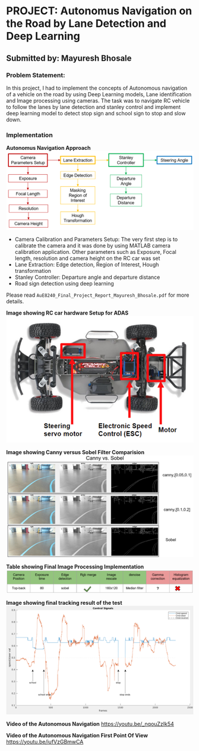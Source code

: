 # PROJECT:  Autonomus Navigation on the Road by Lane Detection and Deep Learning
## Submitted by: Mayuresh Bhosale

### Problem Statement:
In this project, I had to implement the concepts of Autonomous navigation of a vehicle on the road by using Deep Learning models, Lane identification and Image processing using cameras. The task was to navigate RC vehicle to follow the lanes by lane detection and stanley control and implement deep learning model to detect stop sign and school sign to stop and slow down.

### Implementation

**Autonomus Navigation Approach**
![](https://github.com/mayureshb7/Autonomus-Naviation-On-the-Road/blob/main/Approach.png)


- Camera Calibration and Parameters Setup: The very first step is to calibrate the camera and it was done by using MATLAB camera calibration application. Other parameters such as Exposure, Focal length, resolution and camera height on the RC car was set
- Lane Extraction: Edge detection, Region of Interest, Hough transformation
- Stanley Controller: Departure angle and departure distance
- Road sign detection using deep learning

Please read `AuE8240_Final_Project_Report_Mayuresh_Bhosale.pdf` for more details.

**Image showing RC car hardware Setup for ADAS**
![](https://github.com/mayureshb7/Autonomus-Naviation-On-the-Road/blob/main/Hardware%20Setup.png)

**Image showing Canny versus Sobel Filter Comparision**
![](https://github.com/mayureshb7/Autonomus-Naviation-On-the-Road/blob/main/CannyvSobel.png)

**Table showing Final Image Processing Implementation**
![](https://github.com/mayureshb7/Autonomus-Naviation-On-the-Road/blob/main/Final%20Image%20Processing.png)

**Image showing final tracking result of the test**
![](https://github.com/mayureshb7/Autonomus-Naviation-On-the-Road/blob/main/Final%20Tracking%20and%20Analysis.png)


**Video of the Autonomous Navigation**
https://youtu.be/_nqouZzIk54

**Video of the Autonomous Navigation First Point Of View**
https://youtu.be/iufVzGBmwCA
